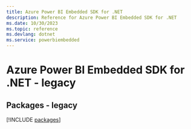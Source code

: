 ```yaml
---
title: Azure Power BI Embedded SDK for .NET
description: Reference for Azure Power BI Embedded SDK for .NET
ms.date: 10/30/2023
ms.topic: reference
ms.devlang: dotnet
ms.service: powerbiembedded
---
```

# Azure Power BI Embedded SDK for .NET - legacy
## Packages - legacy
[!INCLUDE [packages](power-bi-embedded-index.md)]